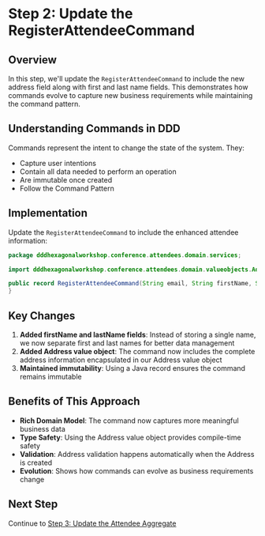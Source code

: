 # Step 2: Update the RegisterAttendeeCommand

## Overview

In this step, we'll update the `RegisterAttendeeCommand` to include the new address field along with first and last name fields. This demonstrates how commands evolve to capture new business requirements while maintaining the command pattern.

## Understanding Commands in DDD

Commands represent the intent to change the state of the system. They:

- Capture user intentions
- Contain all data needed to perform an operation
- Are immutable once created
- Follow the Command Pattern

## Implementation

Update the `RegisterAttendeeCommand` to include the enhanced attendee information:

```java
package dddhexagonalworkshop.conference.attendees.domain.services;

import dddhexagonalworkshop.conference.attendees.domain.valueobjects.Address;

public record RegisterAttendeeCommand(String email, String firstName, String lastName, Address address) {
}
```

## Key Changes

1. **Added firstName and lastName fields**: Instead of storing a single name, we now separate first and last names for better data management
2. **Added Address value object**: The command now includes the complete address information encapsulated in our Address value object
3. **Maintained immutability**: Using a Java record ensures the command remains immutable

## Benefits of This Approach

- **Rich Domain Model**: The command now captures more meaningful business data
- **Type Safety**: Using the Address value object provides compile-time safety
- **Validation**: Address validation happens automatically when the Address is created
- **Evolution**: Shows how commands can evolve as business requirements change

## Next Step

Continue to [Step 3: Update the Attendee Aggregate](03-Update-the-Aggregate.md)

